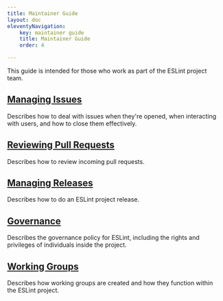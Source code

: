 ```yaml
---
title: Maintainer Guide
layout: doc
eleventyNavigation:
    key: maintainer guide 
    title: Maintainer Guide 
    order: 4

---
```


This guide is intended for those who work as part of the ESLint project team.

## [Managing Issues](issues)

Describes how to deal with issues when they're opened, when interacting with users, and how to close them effectively.

## [Reviewing Pull Requests](pullrequests)

Describes how to review incoming pull requests.

## [Managing Releases](releases)

Describes how to do an ESLint project release.

## [Governance](governance)

Describes the governance policy for ESLint, including the rights and privileges of individuals inside the project.

## [Working Groups](working-groups)

Describes how working groups are created and how they function within the ESLint project.
